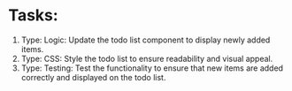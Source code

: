 <!--

  There will be different types of tasks for each user story:
    `type: components`
    `type: css`
    `type: logic`
    `type: handlers`
    ...

-->

# Tasks:

1. Type: Logic: Update the todo list component to display newly added items.
2. Type: CSS: Style the todo list to ensure readability and visual appeal.
3. Type: Testing: Test the functionality to ensure that new items are added
   correctly and displayed on the todo list.
